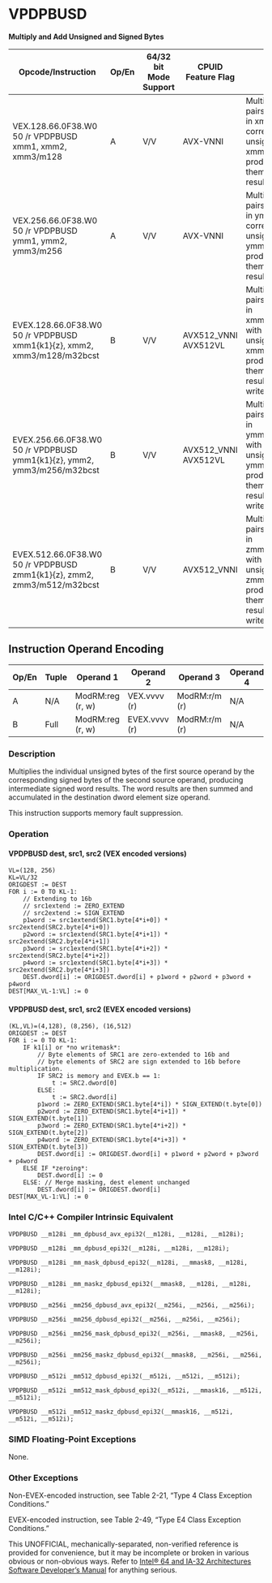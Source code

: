 # VPDPBUSD

**Multiply and Add Unsigned and Signed Bytes**

| Opcode/Instruction                                                      | Op/En | 64/32 bit Mode Support | CPUID Feature Flag   | Description                                                                                                                                                                                        |
| ----------------------------------------------------------------------- | ----- | ---------------------- | -------------------- | -------------------------------------------------------------------------------------------------------------------------------------------------------------------------------------------------- |
| VEX.128.66.0F38.W0 50 /r VPDPBUSD xmm1, xmm2, xmm3/m128                 | A     | V/V                    | AVX-VNNI             | Multiply groups of 4 pairs of signed bytes in xmm3/m128 with corresponding unsigned bytes of xmm2, summing those products and adding them to doubleword result in xmm1.                            |
| VEX.256.66.0F38.W0 50 /r VPDPBUSD ymm1, ymm2, ymm3/m256                 | A     | V/V                    | AVX-VNNI             | Multiply groups of 4 pairs of signed bytes in ymm3/m256 with corresponding unsigned bytes of ymm2, summing those products and adding them to doubleword result in ymm1.                            |
| EVEX.128.66.0F38.W0 50 /r VPDPBUSD xmm1{k1}{z}, xmm2, xmm3/m128/m32bcst | B     | V/V                    | AVX512_VNNI AVX512VL | Multiply groups of 4 pairs of signed bytes in xmm3/m128/m32bcst with corresponding unsigned bytes of xmm2, summing those products and adding them to doubleword result in xmm1 under writemask k1. |
| EVEX.256.66.0F38.W0 50 /r VPDPBUSD ymm1{k1}{z}, ymm2, ymm3/m256/m32bcst | B     | V/V                    | AVX512_VNNI AVX512VL | Multiply groups of 4 pairs of signed bytes in ymm3/m256/m32bcst with corresponding unsigned bytes of ymm2, summing those products and adding them to doubleword result in ymm1 under writemask k1. |
| EVEX.512.66.0F38.W0 50 /r VPDPBUSD zmm1{k1}{z}, zmm2, zmm3/m512/m32bcst | B     | V/V                    | AVX512_VNNI          | Multiply groups of 4 pairs of signed bytes in zmm3/m512/m32bcst with corresponding unsigned bytes of zmm2, summing those products and adding them to doubleword result in zmm1 under writemask k1. |

## Instruction Operand Encoding

| Op/En | Tuple | Operand 1        | Operand 2     | Operand 3     | Operand 4 |
| ----- | ----- | ---------------- | ------------- | ------------- | --------- |
| A     | N/A   | ModRM:reg (r, w) | VEX.vvvv (r)  | ModRM:r/m (r) | N/A       |
| B     | Full  | ModRM:reg (r, w) | EVEX.vvvv (r) | ModRM:r/m (r) | N/A       |

### Description

Multiplies the individual unsigned bytes of the first source operand by the corresponding signed bytes of the second source operand, producing intermediate signed word results. The word results are then summed and accumulated in the destination dword element size operand.

This instruction supports memory fault suppression.

### Operation

#### VPDPBUSD dest, src1, src2 (VEX encoded versions)

```
VL=(128, 256)
KL=VL/32
ORIGDEST := DEST
FOR i := 0 TO KL-1:
    // Extending to 16b
    // src1extend := ZERO_EXTEND
    // src2extend := SIGN_EXTEND
    p1word := src1extend(SRC1.byte[4*i+0]) * src2extend(SRC2.byte[4*i+0])
    p2word := src1extend(SRC1.byte[4*i+1]) * src2extend(SRC2.byte[4*i+1])
    p3word := src1extend(SRC1.byte[4*i+2]) * src2extend(SRC2.byte[4*i+2])
    p4word := src1extend(SRC1.byte[4*i+3]) * src2extend(SRC2.byte[4*i+3])
    DEST.dword[i] := ORIGDEST.dword[i] + p1word + p2word + p3word + p4word
DEST[MAX_VL-1:VL] := 0

```

#### VPDPBUSD dest, src1, src2 (EVEX encoded versions)

```
(KL,VL)=(4,128), (8,256), (16,512)
ORIGDEST := DEST
FOR i := 0 TO KL-1:
    IF k1[i] or *no writemask*:
        // Byte elements of SRC1 are zero-extended to 16b and
        // byte elements of SRC2 are sign extended to 16b before multiplication.
        IF SRC2 is memory and EVEX.b == 1:
            t := SRC2.dword[0]
        ELSE:
            t := SRC2.dword[i]
        p1word := ZERO_EXTEND(SRC1.byte[4*i]) * SIGN_EXTEND(t.byte[0])
        p2word := ZERO_EXTEND(SRC1.byte[4*i+1]) * SIGN_EXTEND(t.byte[1])
        p3word := ZERO_EXTEND(SRC1.byte[4*i+2]) * SIGN_EXTEND(t.byte[2])
        p4word := ZERO_EXTEND(SRC1.byte[4*i+3]) * SIGN_EXTEND(t.byte[3])
        DEST.dword[i] := ORIGDEST.dword[i] + p1word + p2word + p3word + p4word
    ELSE IF *zeroing*:
        DEST.dword[i] := 0
    ELSE: // Merge masking, dest element unchanged
        DEST.dword[i] := ORIGDEST.dword[i]
DEST[MAX_VL-1:VL] := 0

```

### Intel C/C++ Compiler Intrinsic Equivalent

```
VPDPBUSD __m128i _mm_dpbusd_avx_epi32(__m128i, __m128i, __m128i);

```

```
VPDPBUSD __m128i _mm_dpbusd_epi32(__m128i, __m128i, __m128i);

```

```
VPDPBUSD __m128i _mm_mask_dpbusd_epi32(__m128i, __mmask8, __m128i, __m128i);

```

```
VPDPBUSD __m128i _mm_maskz_dpbusd_epi32(__mmask8, __m128i, __m128i, __m128i);

```

```
VPDPBUSD __m256i _mm256_dpbusd_avx_epi32(__m256i, __m256i, __m256i);

```

```
VPDPBUSD __m256i _mm256_dpbusd_epi32(__m256i, __m256i, __m256i);

```

```
VPDPBUSD __m256i _mm256_mask_dpbusd_epi32(__m256i, __mmask8, __m256i, __m256i);

```

```
VPDPBUSD __m256i _mm256_maskz_dpbusd_epi32(__mmask8, __m256i, __m256i, __m256i);

```

```
VPDPBUSD __m512i _mm512_dpbusd_epi32(__m512i, __m512i, __m512i);

```

```
VPDPBUSD __m512i _mm512_mask_dpbusd_epi32(__m512i, __mmask16, __m512i, __m512i);

```

```
VPDPBUSD __m512i _mm512_maskz_dpbusd_epi32(__mmask16, __m512i, __m512i, __m512i);

```

### SIMD Floating-Point Exceptions

None.

### Other Exceptions

Non-EVEX-encoded instruction, see Table 2-21, “Type 4 Class Exception Conditions.”

EVEX-encoded instruction, see Table 2-49, “Type E4 Class Exception Conditions.”

This UNOFFICIAL, mechanically-separated, non-verified reference is provided for convenience, but it may be
incomplete or broken in various obvious or non-obvious
ways. Refer to [Intel® 64 and IA-32 Architectures Software Developer’s Manual](https://software.intel.com/en-us/download/intel-64-and-ia-32-architectures-sdm-combined-volumes-1-2a-2b-2c-2d-3a-3b-3c-3d-and-4) for anything serious.
